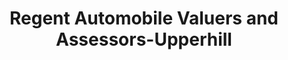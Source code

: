 ---
title: "Regent Automobile Valuers and Assessors-Upperhill"
url: /nairobi-city/regent-automobile-valuers-and-assessors-upperhill/
shop: car
---